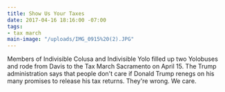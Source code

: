 ```yaml
---
title: Show Us Your Taxes
date: 2017-04-16 18:16:00 -07:00
tags:
- tax march
main-image: "/uploads/IMG_0915%20(2).JPG"
---
```


Members of Indivisible Colusa and Indivisible Yolo filled up two Yolobuses and rode from Davis to the Tax March Sacramento on April 15. 
The Trump administration says that people don't care if Donald Trump renegs on his many promises to release his tax returns. They're wrong. We care.
